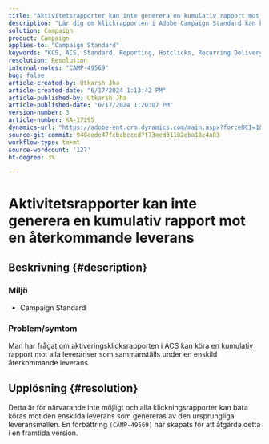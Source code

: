 ```yaml
---
title: "Aktivitetsrapporter kan inte generera en kumulativ rapport mot en återkommande leverans"
description: "Lär dig om klickrapporten i Adobe Campaign Standard kan köra en kumulativ rapport mot alla leveranser som sammanställs under en enstaka återkommande leverans."
solution: Campaign
product: Campaign
applies-to: "Campaign Standard"
keywords: "KCS, ACS, Standard, Reporting, Hotclicks, Recurring Delivery"
resolution: Resolution
internal-notes: "CAMP-49569"
bug: false
article-created-by: Utkarsh Jha
article-created-date: "6/17/2024 1:13:42 PM"
article-published-by: Utkarsh Jha
article-published-date: "6/17/2024 1:20:07 PM"
version-number: 3
article-number: KA-17295
dynamics-url: "https://adobe-ent.crm.dynamics.com/main.aspx?forceUCI=1&pagetype=entityrecord&etn=knowledgearticle&id=a6d7b567-ab2c-ef11-840a-002248084fbb"
source-git-commit: 948aede47fcbcbcccd7f73eed31182eba18c4a83
workflow-type: tm+mt
source-wordcount: '127'
ht-degree: 3%

---
```


# Aktivitetsrapporter kan inte generera en kumulativ rapport mot en återkommande leverans

## Beskrivning {#description}


### <b>Miljö</b>

- Campaign Standard




### <b>Problem/symtom</b>

Man har frågat om aktiveringsklicksrapporten i ACS kan köra en kumulativ rapport mot alla leveranser som sammanställs under en enskild återkommande leverans.


## Upplösning {#resolution}


Detta är för närvarande inte möjligt och alla klickningsrapporter kan bara köras mot den enskilda leverans som genereras av den ursprungliga leveransmallen. En förbättring `(CAMP-49569)` har skapats för att åtgärda detta i en framtida version.

